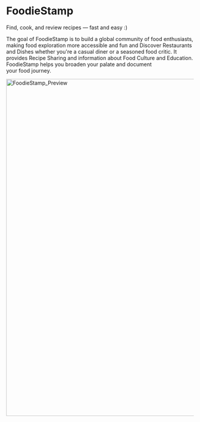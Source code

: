 # FoodieStamp
Find, cook, and review recipes — fast and easy :)

The goal of FoodieStamp is to build a global community of food enthusiasts, making food exploration more accessible and fun and Discover Restaurants and Dishes whether you're a casual diner or a seasoned food critic. It provides Recipe Sharing and information about Food Culture and Education. FoodieStamp helps you broaden your palate and document your food journey.


<img width="1917" height="906" alt="FoodieStamp_Preview" src="https://github.com/user-attachments/assets/60fac165-d834-454e-a836-451397a295c5" />
